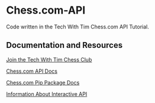 # Chess.com-API

Code written in the Tech With Tim Chess.com API Tutorial.

## Documentation and Resources

[Join the Tech With Tim Chess Club](https://www.chess.com/club/tech-with-tim)

[Chess.com API Docs](https://www.chess.com/news/view/published-data-api)

[Chess.com Pip Package Docs](https://chesscom.readthedocs.io/en/latest/)

[Information About Interactive API](https://www.chess.com/clubs/forum/view/interactive-api-status)
